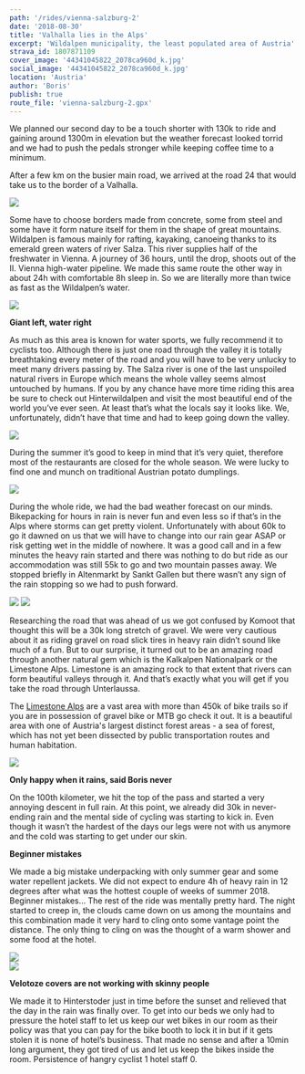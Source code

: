 ```yaml
---
path: '/rides/vienna-salzburg-2'
date: '2018-08-30'
title: 'Valhalla lies in the Alps'
excerpt: 'Wildalpen municipality, the least populated area of Austria'
strava_id: 1807871109
cover_image: '44341045822_2078ca960d_k.jpg'
social_image: '44341045822_2078ca960d_k.jpg'
location: 'Austria'
author: 'Boris'
publish: true
route_file: 'vienna-salzburg-2.gpx'
---
```


We planned our second day to be a touch shorter with 130k to ride and gaining around 1300m in elevation but the weather forecast looked torrid and we had to push the pedals stronger while keeping coffee time to a minimum.

After a few km on the busier main road, we arrived at the <marker-link lat='47.741543' lng='15.308582' label='A' zoom='11'>road 24</marker-link> that would take us to the border of a Valhalla. 

<div>
<image-zoom><img src='44397203412_63312512a2_k.jpg'/></image-zoom>
</div>

Some have to choose borders made from concrete, some from steel and some have it form nature itself for them in the shape of great mountains. <marker-link lat='47.664644' lng='14.985492' label='B' zoom='11'>Wildalpen</marker-link> is famous mainly for rafting, kayaking, canoeing thanks to its emerald green waters of river Salza. This river supplies half of the freshwater in Vienna. A journey of 36 hours, until the drop, shoots out of the II. Vienna high-water pipeline. We made this same route the other way in about 24h with comfortable 8h sleep in. So we are literally more than twice as fast as the Wildalpen’s water. 

<div>
<image-zoom><img src='30522956878_e4cf7a37eb_k.jpg'/></image-zoom>
</div>

**Giant left, water right**

As much as this area is known for water sports, we fully recommend it to cyclists too. Although there is just one road through the valley it is totally breathtaking every meter of the road and you will have to be very unlucky to meet many drivers passing by. The Salza river is one of the last unspoiled natural rivers in Europe which means the whole valley seems almost untouched by humans. If you by any chance have more time riding this area be sure to check out Hinterwildalpen and visit the most beautiful end of the world you’ve ever seen. At least that’s what the locals say it looks like. We, unfortunately, didn’t have that time and had to keep going down the valley. 

<div>
<image-zoom><img src='42593124480_7910a9a067_k.jpg'/></image-zoom>
</div>

During the summer it’s good to keep in mind that it’s very quiet, therefore most of the restaurants are closed for the whole season. We were lucky to find one and munch on traditional Austrian potato dumplings. 

<div>
<image-zoom><img src='44446515471_10152f8ab3_k.jpg'/></image-zoom>
</div>

During the whole ride, we had the bad weather forecast on our minds. Bikepacking for hours in rain is never fun and even less so if that’s in the Alps where storms can get pretty violent. Unfortunately with about 60k to go it dawned on us that we will have to change into our rain gear ASAP or risk getting wet in the middle of nowhere. It was a good call and in a few minutes the heavy rain started and there was nothing to do but ride as our accommodation was still 55k to go and two mountain passes away. We stopped briefly in <marker-link lat='47.723987' lng='14.650795' label='C' zoom='11'>Altenmarkt by Sankt Gallen</marker-link> but there wasn’t any sign of the rain stopping so we had to push forward. 

<div class='c-photo-cluster'>
<div class='flex'>
<image-zoom><img src='42581785610_d85606d9c2_k.jpg'/></image-zoom>
<image-zoom><img src='30522956578_6b7f71df5f_k.jpg'/></image-zoom>
</div>
</div>

Researching the road that was ahead of us we got confused by Komoot that thought this will be a 30k long stretch of gravel. We were very cautious about it as riding gravel on road slick tires in heavy rain didn’t sound like much of a fun. But to our surprise, it turned out to be an amazing road through another natural gem which is the Kalkalpen Nationalpark or the Limestone Alps. Limestone is an amazing rock to that extent that rivers can form beautiful valleys through it. And that’s exactly what you will get if you take the road through <marker-link lat='47.719311' lng='14.554557' label='D' zoom='11'>Unterlaussa</marker-link>. 

The <a href="https://goo.gl/maps/tgB3WhHi88TC3qa38">Limestone Alps</a> are a vast area with more than 450k of bike trails so if you are in possession of gravel bike or MTB go check it out. It is a beautiful area with one of Austria's largest distinct forest areas - a sea of forest, which has not yet been dissected by public transportation routes and human habitation. 

<div>
<image-zoom><img src='29464840947_adbdf66d94_k.jpg'/></image-zoom>
</div>

**Only happy when it rains, said Boris never**

On the 100th kilometer, we hit the top of the pass and started a very annoying descent in full rain. At this point, we already did 30k in never-ending rain and the mental side of cycling was starting to kick in. Even though it wasn’t the hardest of the days our legs were not with us anymore and the cold was starting to get under our skin. 

**Beginner mistakes**

We made a big mistake underpacking with only summer gear and some water repellent jackets. We did not expect to endure 4h of heavy rain in 12 degrees after what was the hottest couple of weeks of summer 2018. Beginner mistakes… The rest of the ride was mentally pretty hard. The night started to creep in, the clouds came down on us among the mountains and this combination made it very hard to cling onto some vantage point the distance. The only thing to cling on was the thought of a warm shower and some food at the hotel.

<div>
<image-zoom><img src='42581786910_bd7ea8b9de_k.jpg'/></image-zoom>
</div>
<div>
<image-zoom><img src='44341045822_2078ca960d_k.jpg'/></image-zoom>
</div>

**Velotoze covers are not working with skinny people**

We made it to Hinterstoder just in time before the sunset and relieved that the day in the rain was finally over. To get into our beds we only had to pressure the hotel staff to let us keep our wet bikes in our room as their policy was that you can pay for the bike booth to lock it in but if it gets stolen it is none of hotel’s business. That made no sense and after a 10min long argument, they got tired of us and let us keep the bikes inside the room. Persistence of hangry cyclist 1 hotel staff 0.